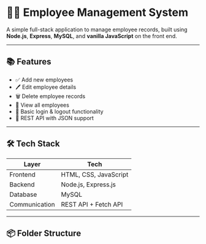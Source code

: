 # 👨‍💼 Employee Management System

A simple full-stack application to manage employee records, built using **Node.js**, **Express**, **MySQL**, and **vanilla JavaScript** on the front end.

---

## 📚 Features

- ✅ Add new employees
- 🖊️ Edit employee details
- 🗑️ Delete employee records
- 📄 View all employees
- 🔐 Basic login & logout functionality
- 🧾 REST API with JSON support

---

## 🛠️ Tech Stack

| Layer        | Tech                       |
|--------------|----------------------------|
| Frontend     | HTML, CSS, JavaScript      |
| Backend      | Node.js, Express.js        |
| Database     | MySQL                      |
| Communication| REST API + Fetch API       |

---

## 📦 Folder Structure

